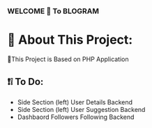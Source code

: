 ### WELCOME 👋 To BLOGRAM

# 💫 About This Project:
🔭This Project is Based on PHP Application <br>

## ❗❕ To Do:
* Side Section (left) User Details Backend
* Side Section (left) User Suggestion Backend
* Dashbaord Followers Following Backend 
  
